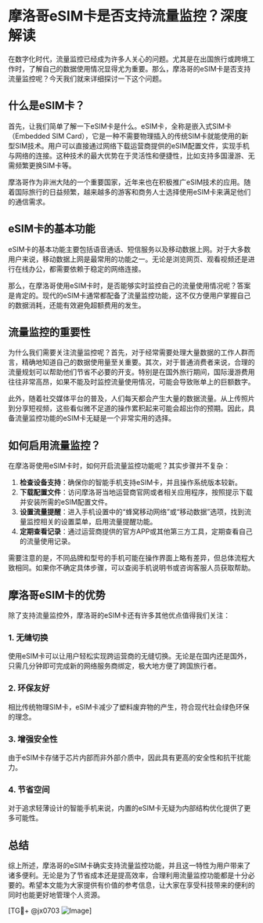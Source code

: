 # 摩洛哥eSIM卡是否支持流量监控？深度解读

在数字化时代，流量监控已经成为许多人关心的问题。尤其是在出国旅行或跨境工作时，了解自己的数据使用情况显得尤为重要。那么，摩洛哥的eSIM卡是否支持流量监控呢？今天我们就来详细探讨一下这个问题。

## 什么是eSIM卡？

首先，让我们简单了解一下eSIM卡是什么。eSIM卡，全称是嵌入式SIM卡（Embedded SIM Card），它是一种不需要物理插入的传统SIM卡就能使用的新型SIM技术。用户可以直接通过网络下载运营商提供的eSIM配置文件，实现手机与网络的连接。这种技术的最大优势在于灵活性和便捷性，比如支持多国漫游、无需频繁更换SIM卡等。

摩洛哥作为非洲大陆的一个重要国家，近年来也在积极推广eSIM技术的应用。随着国际旅行的日益频繁，越来越多的游客和商务人士选择使用eSIM卡来满足他们的通信需求。

## eSIM卡的基本功能

eSIM卡的基本功能主要包括语音通话、短信服务以及移动数据上网。对于大多数用户来说，移动数据上网是最常用的功能之一。无论是浏览网页、观看视频还是进行在线办公，都需要依赖于稳定的网络连接。

那么，在摩洛哥使用eSIM卡时，是否能够实时监控自己的流量使用情况呢？答案是肯定的。现代的eSIM卡通常都配备了流量监控功能，这不仅方便用户掌握自己的数据消耗，还能有效避免超额费用的发生。

## 流量监控的重要性

为什么我们需要关注流量监控呢？首先，对于经常需要处理大量数据的工作人群而言，精确地知道自己的数据使用量至关重要。其次，对于普通消费者来说，合理的流量规划可以帮助他们节省不必要的开支。特别是在国外旅行期间，国际漫游费用往往非常高昂，如果不能及时监控流量使用情况，可能会导致账单上的巨额数字。

此外，随着社交媒体平台的普及，人们每天都会产生大量的数据流量。从上传照片到分享短视频，这些看似微不足道的操作累积起来可能会超出你的预期。因此，具备流量监控功能的eSIM卡无疑是一个非常实用的选择。

## 如何启用流量监控？

在摩洛哥使用eSIM卡时，如何开启流量监控功能呢？其实步骤并不复杂：

1. **检查设备支持**：确保你的智能手机支持eSIM卡，并且操作系统版本较新。
2. **下载配置文件**：访问摩洛哥当地运营商官网或者相关应用程序，按照提示下载并安装所需的eSIM配置文件。
3. **设置流量提醒**：进入手机设置中的“蜂窝移动网络”或“移动数据”选项，找到流量监控相关的设置菜单，启用流量提醒功能。
4. **定期查看记录**：通过运营商提供的官方APP或其他第三方工具，定期查看自己的流量使用记录。

需要注意的是，不同品牌和型号的手机可能在操作界面上略有差异，但总体流程大致相同。如果你不确定具体步骤，可以查阅手机说明书或咨询客服人员获取帮助。

## 摩洛哥eSIM卡的优势

除了支持流量监控外，摩洛哥的eSIM卡还有许多其他优点值得我们关注：

### 1. **无缝切换**
   使用eSIM卡可以让用户轻松实现跨运营商的无缝切换。无论是在国内还是国外，只需几分钟即可完成新的网络服务商绑定，极大地方便了跨国旅行者。

### 2. **环保友好**
   相比传统物理SIM卡，eSIM卡减少了塑料废弃物的产生，符合现代社会绿色环保的理念。

### 3. **增强安全性**
   由于eSIM卡存储于芯片内部而非外部介质中，因此具有更高的安全性和抗干扰能力。

### 4. **节省空间**
   对于追求轻薄设计的智能手机来说，内置的eSIM卡无疑为内部结构优化提供了更多可能性。

## 总结

综上所述，摩洛哥的eSIM卡确实支持流量监控功能，并且这一特性为用户带来了诸多便利。无论是为了节省成本还是提高效率，合理利用流量监控功能都是十分必要的。希望本文能为大家提供有价值的参考信息，让大家在享受科技带来的便利的同时也能更好地管理个人资源。

[TG💪+ @jx0703 ![Image](https://github.com/user-attachments/assets/dbca1d08-cadb-493c-b0ec-ad6f7a83f270)]